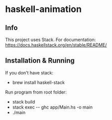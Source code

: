 # haskell-animation

## Info

This project uses Stack. For documentation:
https://docs.haskellstack.org/en/stable/README/

## Installation & Running

If you don't have stack:

- brew install haskell-stack

Run program from root folder:

- stack build
- stack exec -- ghc app/Main.hs -o main
- ./main 
